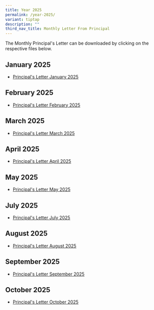 ```yaml
---
title: Year 2025
permalink: /year-2025/
variant: tiptap
description: ""
third_nav_title: Monthly Letter From Principal
---
```

<p>The Monthly Principal's Letter can be downloaded by clicking on the respective
files below.</p>
<p></p>
<h2>January 2025</h2>
<ul data-tight="true" class="tight">
<li>
<p><a href="/files/Principal_s_Letter_Jan_2025.pdf" rel="noopener nofollow" target="_blank">Principal's Letter January 2025</a>
</p>
</li>
</ul>
<p></p>
<h2>February 2025</h2>
<ul data-tight="true" class="tight">
<li>
<p><a href="/files/Principal_s_Letter_Feb_2025.pdf" rel="noopener noreferrer nofollow" target="_blank">Principal's Letter February 2025</a>
</p>
</li>
</ul>
<h2>March 2025</h2>
<ul data-tight="true" class="tight">
<li>
<p><a href="/files/Principal_s_Letter_Mar_2025.pdf" rel="noopener nofollow" target="_blank">Principal's Letter March 2025</a>
</p>
</li>
</ul>
<h2>April 2025</h2>
<ul data-tight="true" class="tight">
<li>
<p><a href="/files/Principal_s_Letter_April_2025.pdf" rel="noopener nofollow" target="_blank">Principal's Letter April 2025</a>
</p>
</li>
</ul>
<h2>May 2025</h2>
<ul data-tight="true" class="tight">
<li>
<p><a href="/files/Principal_s_Letter_May_2025.pdf" rel="noopener nofollow" target="_blank">Principal's Letter May 2025</a>
</p>
</li>
</ul>
<h2>July 2025</h2>
<ul data-tight="true" class="tight">
<li>
<p><a href="/files/Principal_s_Letter_July_final.pdf" rel="noopener nofollow" target="_blank">Principal's Letter July 2025</a>
</p>
</li>
</ul>
<h2>August 2025</h2>
<ul data-tight="true" class="tight">
<li>
<p><a href="/files/Principal_s_Letter_August_final.pdf" rel="noopener nofollow" target="_blank">Principal's Letter August 2025</a>
</p>
</li>
</ul>
<h2>September 2025</h2>
<ul data-tight="true" class="tight">
<li>
<p><a href="/files/Principal_s_Letter_Sept_final.pdf" rel="noopener nofollow" target="_blank">Principal's Letter September 2025</a>
</p>
</li>
</ul>
<h2>October 2025</h2>
<ul data-tight="true" class="tight">
<li>
<p><a href="/files/Principal_s_Letter_Oct_Final.pdf" rel="noopener nofollow" target="_blank">Principal's Letter October 2025</a>
</p>
</li>
</ul>
<p></p>